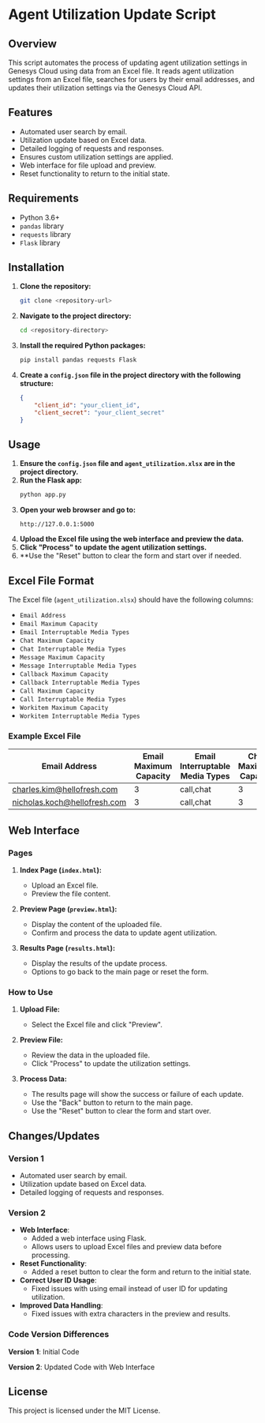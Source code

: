# Agent Utilization Update Script

## Overview

This script automates the process of updating agent utilization settings in Genesys Cloud using data from an Excel file. It reads agent utilization settings from an Excel file, searches for users by their email addresses, and updates their utilization settings via the Genesys Cloud API.

## Features

- Automated user search by email.
- Utilization update based on Excel data.
- Detailed logging of requests and responses.
- Ensures custom utilization settings are applied.
- Web interface for file upload and preview.
- Reset functionality to return to the initial state.

## Requirements

- Python 3.6+
- `pandas` library
- `requests` library
- `Flask` library

## Installation

1. **Clone the repository:**
   ```bash
   git clone <repository-url>
   ```
2. **Navigate to the project directory:**
   ```bash
   cd <repository-directory>
   ```
3. **Install the required Python packages:**
   ```bash
   pip install pandas requests Flask
   ```
4. **Create a `config.json` file in the project directory with the following structure:**
   ```json
   {
       "client_id": "your_client_id",
       "client_secret": "your_client_secret"
   }
   ```

## Usage

1. **Ensure the `config.json` file and `agent_utilization.xlsx` are in the project directory.**
2. **Run the Flask app:**
   ```bash
   python app.py
   ```
3. **Open your web browser and go to:**
   ```
   http://127.0.0.1:5000
   ```
4. **Upload the Excel file using the web interface and preview the data.**
5. **Click "Process" to update the agent utilization settings.**
6. **Use the "Reset" button to clear the form and start over if needed.

## Excel File Format

The Excel file (`agent_utilization.xlsx`) should have the following columns:

- `Email Address`
- `Email Maximum Capacity`
- `Email Interruptable Media Types`
- `Chat Maximum Capacity`
- `Chat Interruptable Media Types`
- `Message Maximum Capacity`
- `Message Interruptable Media Types`
- `Callback Maximum Capacity`
- `Callback Interruptable Media Types`
- `Call Maximum Capacity`
- `Call Interruptable Media Types`
- `Workitem Maximum Capacity`
- `Workitem Interruptable Media Types`

### Example Excel File

| Email Address                 | Email Maximum Capacity | Email Interruptable Media Types | Chat Maximum Capacity | Chat Interruptable Media Types | Message Maximum Capacity | Message Interruptable Media Types | Callback Maximum Capacity | Callback Interruptable Media Types | Call Maximum Capacity | Call Interruptable Media Types | Workitem Maximum Capacity | Workitem Interruptable Media Types |
|-------------------------------|------------------------|---------------------------------|-----------------------|-------------------------------|--------------------------|----------------------------------|---------------------------|-----------------------------------|------------------------|-------------------------------|---------------------------|----------------------------------|
| charles.kim@hellofresh.com    | 3                      | call,chat                       | 3                     | callback,message              | 3                        | call,chat                         | 3                         | call,chat                          | 3                      | chat                          | 3                         | call,chat                         |
| nicholas.koch@hellofresh.com  | 3                      | call,chat                       | 3                     | callback,message              | 3                        | callback                          | 3                         | message                           | 3                      | callback,message              | 3                         | callback,message                   |

## Web Interface

### Pages

1. **Index Page (`index.html`):**
    - Upload an Excel file.
    - Preview the file content.

2. **Preview Page (`preview.html`):**
    - Display the content of the uploaded file.
    - Confirm and process the data to update agent utilization.

3. **Results Page (`results.html`):**
    - Display the results of the update process.
    - Options to go back to the main page or reset the form.

### How to Use

1. **Upload File:**
    - Select the Excel file and click "Preview".

2. **Preview File:**
    - Review the data in the uploaded file.
    - Click "Process" to update the utilization settings.

3. **Process Data:**
    - The results page will show the success or failure of each update.
    - Use the "Back" button to return to the main page.
    - Use the "Reset" button to clear the form and start over.

## Changes/Updates

### Version 1

- Automated user search by email.
- Utilization update based on Excel data.
- Detailed logging of requests and responses.

### Version 2

- **Web Interface**:
  - Added a web interface using Flask.
  - Allows users to upload Excel files and preview data before processing.
- **Reset Functionality**:
  - Added a reset button to clear the form and return to the initial state.
- **Correct User ID Usage**:
  - Fixed issues with using email instead of user ID for updating utilization.
- **Improved Data Handling**:
  - Fixed issues with extra characters in the preview and results.
  
### Code Version Differences

**Version 1**: Initial Code

**Version 2**: Updated Code with Web Interface

## License

This project is licensed under the MIT License.
